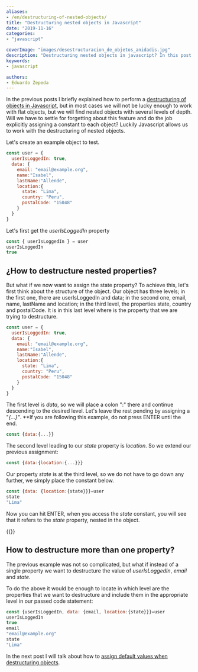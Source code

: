 ```yaml
---
aliases:
- /en/destructuring-of-nested-objects/
title: "Destructuring nested objects in Javascript"
date: "2019-11-16"
categories:
- "javascript"

coverImage: "images/desestructuracion_de_objetos_anidadis.jpg"
description: "Destructuring nested objects in javascript? In this post I discuss the topic of destructuring nested objects with examples."
keywords:
- javascript

authors:
- Eduardo Zepeda
---
```


In the previous posts I briefly explained how to perform a [destructuring of objects in Javascript](/en/destructuring-lists-in-javascript/), but in most cases we will not be lucky enough to work with flat objects, but we will find nested objects with several levels of depth. Will we have to settle for forgetting about this feature and do the job explicitly assigning a constant to each object? Luckily Javascript allows us to work with the destructuring of nested objects.

Let's create an example object to test.

```javascript
const user = {
  userIsLoggedIn: true, 
  data: {
    email: "email@example.org", 
    name:"Isabel", 
    lastName:"Allende", 
    location:{
      state: "Lima", 
      country: "Peru", 
      postalCode: "15048"
    }
  }
}
```

Let's first get the _userIsLoggedIn_ property

```javascript
const { userIsLoggedIn } = user
userIsLoggedIn
true
```

## ¿How to destructure nested properties?

But what if we now want to assign the state property? To achieve this, let's first think about the structure of the object. Our object has three levels; in the first one, there are userIsLoggedIn and data; in the second one, email, name, lastName and location; in the third level, the properties state, country and postalCode. It is in this last level where is the property that we are trying to destructure.

```javascript
const user = {
  userIsLoggedIn: true, 
  data: {
    email: "email@example.org", 
    name:"Isabel", 
    lastName:"Allende", 
    location:{
      state: "Lima", 
      country: "Peru", 
      postalCode: "15048"
    }
  }
}
```

The first level is _data_, so we will place a colon ":" there and continue descending to the desired level. Let's leave the rest pending by assigning a "_{...}"_. **If you are following this example, do not press ENTER until the end.

```javascript
const {data:{...}}
```

The second level leading to our _state_ property is _location_. So we extend our previous assignment:

```javascript
const {data:{location:{...}}}
```

Our property _state_ is at the third level, so we do not have to go down any further, we simply place the constant below.

```javascript
const {data: {location:{state}}}=user
state
"Lima"
```

Now you can hit ENTER, when you access the _state_ constant, you will see that it refers to the _state_ property, nested in the object.

{{<ad>}}

## How to destructure more than one property?

The previous example was not so complicated, but what if instead of a single property we want to destructure the value of _userIsLoggedIn_, _email_ and _state_.

To do the above it would be enough to locate in which level are the properties that we want to destructure and include them in the appropriate level in our passed code statement:

```javascript
const {userIsLoggedIn, data: {email, location:{state}}}=user
userIsLoggedIn
true
email
"email@example.org"
state
"Lima"
```

In the next post I will talk about how to [assign default values when destructuring objects](/en/destructuring-with-default-values-in-javascript/).
